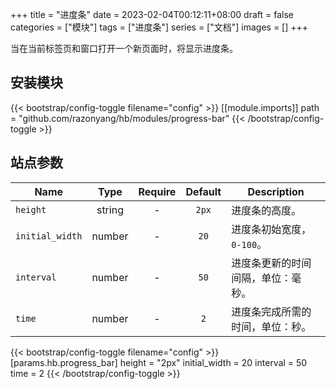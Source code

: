 +++
title = "进度条"
date = 2023-02-04T00:12:11+08:00
draft = false
categories = ["模块"]
tags = ["进度条"]
series = ["文档"]
images = []
+++

当在当前标签页和窗口打开一个新页面时，将显示进度条。

<!--more-->

## 安装模块

{{< bootstrap/config-toggle filename="config" >}}
[[module.imports]]
path = "github.com/razonyang/hb/modules/progress-bar"
{{< /bootstrap/config-toggle >}}

## 站点参数

| Name            |  Type  | Require | Default | Description                        |
| --------------- | :----: | :-----: | :-----: | ---------------------------------- |
| `height`        | string |    -    |  `2px`  | 进度条的高度。                     |
| `initial_width` | number |    -    |  `20`   | 进度条初始宽度，`0-100`。          |
| `interval`      | number |    -    |  `50`   | 进度条更新的时间间隔，单位：毫秒。 |
| `time`          | number |    -    |   `2`   | 进度条完成所需的时间，单位：秒。   |

{{< bootstrap/config-toggle filename="config" >}}
[params.hb.progress_bar]
height = "2px"
initial_width = 20
interval = 50
time = 2
{{< /bootstrap/config-toggle >}}
